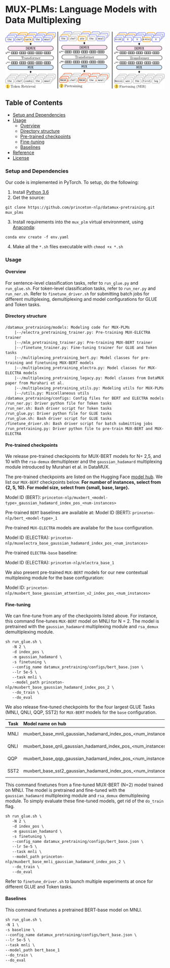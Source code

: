# MUX-PLMs: Language Models with Data Multiplexing ##

![MUX-PLM](images/training_stages.jpg)
## Table of Contents
   * [Setup and Dependencies](#setup-and-dependencies)
   * [Usage](#usage)
      * [Overview](#Overview)
      * [Directory structure](#directory_structure)
      * [Pre-trained checkpoints](#pre-trained-checkpoints)
      * [Fine-tuning](#fine-tuned-checkpoints)
      * [Baselines](#baselines)
   * [Reference](#reference)
   * [License](#license)
### Setup and Dependencies

Our code is implemented in PyTorch. To setup, do the following:

1. Install [Python 3.6](https://www.python.org/downloads/release/python-365/)
2. Get the source:
```
git clone https://github.com/princeton-nlp/datamux-pretraining.git mux_plms
```
3. Install requirements into the `mux_plm` virtual environment, using [Anaconda](https://anaconda.org/anaconda/python):
```
conda env create -f env.yaml
```
4. Make all the `*.sh` files executable with `chmod +x *.sh`

### Usage

#### Overview
For sentence-level classification tasks, refer to `run_glue.py` and `run_glue.sh`. For token-level classification tasks, refer to `run_ner.py` and `run_ner.sh`. Refer to `finetune_driver.sh` for submitting batch jobs for different multiplexing, demultiplexing and model configurations for GLUE and Token tasks.

#### Directory structure

```
/datamux_pretraining/models: Modeling code for MUX-PLMs
    |--/electra_pretraining_trainer.py: Pre-training MUX-ELECTRA trainer 
    |--/mlm_pretraining_trainer.py: Pre-training MUX-BERT trainer
    |--/finetune_trainer.py: Fine-tuning trainer for GLUE and Token tasks
    |--/multiplexing_pretraining_bert.py: Model classes for pre-training and finetuning MUX-BERT models
    |--/multiplexing_pretraining_electra.py: Model classes for MUX-ELECTRA models
    |--/multiplexing_pretraining_legacy.py: Model classes from DataMUX paper from Murahari et al. 
    |--/multiplexing_pretraining_utils.py: Modeling utils for MUX-PLMs
    |--/utils.py: Miscellaneous utils
/datamux_pretraining/configs: Config files for BERT and ELECTRA models
/run_ner.py: Driver python file for Token tasks 
/run_ner.sh: Bash driver script for Token tasks
/run_glue.py: Driver python file for GLUE tasks
/run_glue.sh: Bash driver script for GLUE tasks
/finetune_driver.sh: Bash driver script for batch submitting jobs
/run_pretraining.py: Driver python file to pre-train MUX-BERT and MUX-ELECTRA
```

#### Pre-trained checkpoints

We release pre-trained checkpoints for MUX-BERT models for N= 2,5, and 10 with the `rsa-demux` demultiplexer and the `gaussian_hadamard` multiplexing module introduced by Murahari et al. in DataMUX. 

The pre-trained checkpoints are listed on the Hugging Face [model hub](https://huggingface.co/princeton-nlp). We list our `MUX-BERT` checkpoints below. **For number of instances, select from {2, 5, 10}. For model size, select from {small, base, large}.**

Model ID (BERT): `princeton-nlp/muxbert_<model-type>_gaussian_hadamard_index_pos_<num-instances>`

Pre-trained `BERT` baselines are available at:
Model ID (BERT): `princeton-nlp/bert_<model-type>_1`

Pre-trained `MUX-ELECTRA` models are availabe for the `base` configuration.

Model ID (ELECTRA): `princeton-nlp/muxelectra_base_gaussian_hadamard_index_pos_<num_instances>`

Pre-trained `ELECTRA-base` baseline:

Model ID (ELECTRA): `princeton-nlp/electra_base_1`

We also present pre-trained `MUX-BERT` models for our new contextual multiplexing module for the base configuration:

Model ID: `princeton-nlp/muxbert_base_gaussian_attention_v2_index_pos_<num_instances>`

#### Fine-tuning

We can fine-tune from any of the checkpoints listed above. For instance, this command fine-tunes `MUX-BERT` model on MNLI for N = 2. The model is pretrained with the `gaussian_hadamard` multiplexing module and `rsa_demux` demultiplexing module.

```
sh run_glue.sh \
   -N 2 \
   -d index_pos \
   -m gaussian_hadamard \
   -s finetuning \
   --config_name datamux_pretraining/configs/bert_base.json \
   --lr 5e-5 \
   --task mnli \
   --model_path princeton-nlp/muxbert_base_gaussian_hadamard_index_pos_2 \
   --do_train \
   --do_eval
```

We also release fine-tuned checkpoints for the four largest GLUE Tasks (MNLI, QNLI, QQP, SST2) for `MUX-BERT` models for the `base` configuration.

| Task   | Model name on hub | Full path |
| ----------------|:-------------------|---------:
| MNLI   | muxbert_base_mnli_gaussian_hadamard_index_pos_<num_instances> | princeton-nlp/muxbert_base_mnli_gaussian_hadamard_index_pos_<num_instances>|
| QNLI   | muxbert_base_qnli_gaussian_hadamard_index_pos_<num_instances> |princeton-nlp/muxbert_base_qnli_gaussian_hadamard_index_pos_<num_instances>|
| QQP    | muxbert_base_qqp_gaussian_hadamard_index_pos_<num_instances> | princeton-nlp/muxbert_base_qqp_gaussian_hadamard_index_pos_<num_instances>|
| SST2   | muxbert_base_sst2_gaussian_hadamard_index_pos_<num_instances> | princeton-nlp/muxbert_base_sst2_gaussian_hadamard_index_pos_<num_instances>|

This command finetunes from a fine-tuned MUX-BERT (N=2) model trained on MNLI. The model is pretrained and fine-tuned with the `gaussian_hadamard` multiplexing module and `rsa_demux` demultiplexing module. To simply evaluate these fine-tuned models, get rid of the `do_train` flag.


```
sh run_glue.sh \
   -N 2 \
   -d index_pos \
   -m gaussian_hadamard \
   -s finetuning \
   --config_name datamux_pretraining/configs/bert_base.json \
   --lr 5e-5 \
   --task mnli \
   --model_path princeton-nlp/muxbert_base_mnli_gaussian_hadamard_index_pos_2 \
   --do_train \
   --do_eval
```

Refer to `finetune_driver.sh` to launch multiple experiments at once for different GLUE and Token tasks.

#### Baselines
This command finetunes a pretrained BERT-base model on MNLI.
```
sh run_glue.sh \
-N 1 \
-s baseline \
--config_name datamux_pretraining/configs/bert_base.json \ 
--lr 5e-5 \
--task mnli \
--model_path bert_base_1
--do_train \
--do_eval
```
